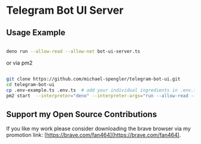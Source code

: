 # Telegram Bot UI Server

## Usage Example

```sh

deno run --allow-read --allow-net bot-ui-server.ts

```

or via pm2

```sh

git clone https://github.com/michael-spengler/telegram-bot-ui.git
cd telegram-bot-ui
cp .env-example.ts .env.ts  # add your individual ingredients in .env.ts
pm2 start  --interpreter="deno" --interpreter-args="run --allow-read --allow-net" bot-ui-server.ts

```

## Support my Open Source Contributions

If you like my work please consider downloading the brave browser via my
promotion link: [https://brave.com/fan464](https://brave.com/fan464).

![![](https://brave.com/)](https://brave.com/wp-content/uploads/2019/01/logotype-full-color.svg)
